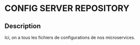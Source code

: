 # CONFIG SERVER REPOSITORY 

## Description

Ici, on a tous les fichiers de configurations de nos microservices. 

